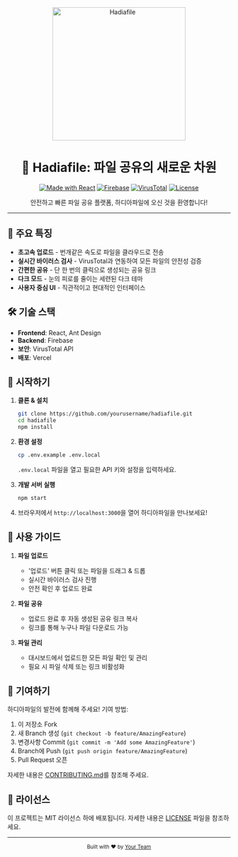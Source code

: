 <div align="center">
  <img src="path_to_your_logo.svg" alt="Hadiafile" width="300">

  # 🚀 Hadiafile: 파일 공유의 새로운 차원

  [![Made with React](https://img.shields.io/badge/Made%20with-React-61DAFB?style=flat-square&logo=react)](https://reactjs.org/)
  [![Firebase](https://img.shields.io/badge/Powered%20by-Firebase-FFCA28?style=flat-square&logo=firebase)](https://firebase.google.com/)
  [![VirusTotal](https://img.shields.io/badge/Secured%20by-VirusTotal-394EFF?style=flat-square&logo=virustotal)](https://www.virustotal.com/)
  [![License](https://img.shields.io/badge/License-MIT-blue.svg?style=flat-square)](LICENSE)

  안전하고 빠른 파일 공유 플랫폼, 하디아파일에 오신 것을 환영합니다!
</div>

---

## 🌟 주요 특징

- **초고속 업로드** - 번개같은 속도로 파일을 클라우드로 전송
- **실시간 바이러스 검사** - VirusTotal과 연동하여 모든 파일의 안전성 검증
- **간편한 공유** - 단 한 번의 클릭으로 생성되는 공유 링크
- **다크 모드** - 눈의 피로를 줄이는 세련된 다크 테마
- **사용자 중심 UI** - 직관적이고 현대적인 인터페이스

## 🛠 기술 스택

- **Frontend**: React, Ant Design
- **Backend**: Firebase
- **보안**: VirusTotal API
- **배포**: Vercel

## 🚀 시작하기

1. **클론 & 설치**
   ```bash
   git clone https://github.com/yourusername/hadiafile.git
   cd hadiafile
   npm install
   ```

2. **환경 설정**
   ```bash
   cp .env.example .env.local
   ```
   `.env.local` 파일을 열고 필요한 API 키와 설정을 입력하세요.

3. **개발 서버 실행**
   ```bash
   npm start
   ```

4. 브라우저에서 `http://localhost:3000`을 열어 하디아파일을 만나보세요!

## 📘 사용 가이드

1. **파일 업로드**
   - '업로드' 버튼 클릭 또는 파일을 드래그 & 드롭
   - 실시간 바이러스 검사 진행
   - 안전 확인 후 업로드 완료

2. **파일 공유**
   - 업로드 완료 후 자동 생성된 공유 링크 복사
   - 링크를 통해 누구나 파일 다운로드 가능

3. **파일 관리**
   - 대시보드에서 업로드한 모든 파일 확인 및 관리
   - 필요 시 파일 삭제 또는 링크 비활성화

## 🤝 기여하기

하디아파일의 발전에 함께해 주세요! 기여 방법:

1. 이 저장소 Fork
2. 새 Branch 생성 (`git checkout -b feature/AmazingFeature`)
3. 변경사항 Commit (`git commit -m 'Add some AmazingFeature'`)
4. Branch에 Push (`git push origin feature/AmazingFeature`)
5. Pull Request 오픈

자세한 내용은 [CONTRIBUTING.md](CONTRIBUTING.md)를 참조해 주세요.

## 📜 라이선스

이 프로젝트는 MIT 라이선스 하에 배포됩니다. 자세한 내용은 [LICENSE](LICENSE) 파일을 참조하세요.

---

<div align="center">
  <sub>Built with ❤️ by <a href="https://github.com/yourusername">Your Team</a></sub>
</div>
